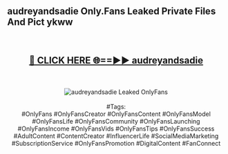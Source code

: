 <h2>audreyandsadie Only.Fans Leaked Private Files And Pict ykww</h2>
<br>
<div align="center">
<h2><a href="https://mediafiles.top/audreyandsadie" rel="nofollow">🔴 CLICK HERE 🌐==►► audreyandsadie</a></h2>
<br>
<br>
<a href="https://mediafiles.top/audreyandsadie" rel="nofollow" data-target="animated-image.originalLink"><img src="https://i.ibb.co.com/WyWwxjT/player-gif2.gif" alt="audreyandsadie Leaked OnlyFans" style="max-width: 100%; display: inline-block;" data-target="animated-image.originalImage"></a>
<br><br>
#Tags:
<br>
#OnlyFans #OnlyFansCreator #OnlyFansContent #OnlyFansModel #OnlyFansLife #OnlyFansCommunity #OnlyFansLaunching #OnlyFansIncome #OnlyFansVids #OnlyFansTips #OnlyFansSuccess #AdultContent #ContentCreator #InfluencerLife #SocialMediaMarketing #SubscriptionService #OnlyFansPromotion #DigitalContent #FanConnect
</div>
<br>
